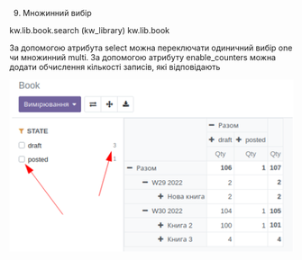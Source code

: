 9. Множинний вибір

<record id="kw_lib_book_search" model="ir.ui.view">
   <field name="name">kw.lib.book.search (kw_library)</field>
   <field name="model">kw.lib.book</field>
   <field name="arch" type="xml">
       <search>
           <searchpanel view_types="tree,pivot">
               <field name="state" select="multi" enable_counters="1"/>
           </searchpanel>
       </search>
   </field>
</record>


За допомогою атрибута select можна переключати одиничний вибір one чи множинний multi.
За допомогою атрибуту enable_counters можна додати обчислення кількості записів, які відповідають

![img_9.png](img_9.png)
